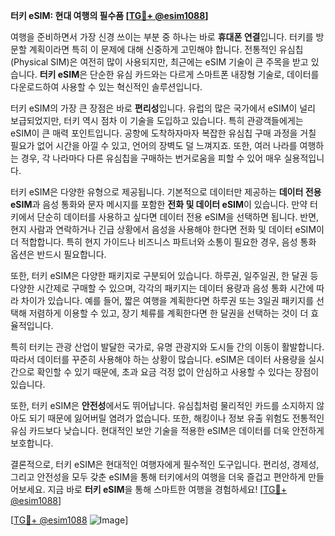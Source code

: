 **터키 eSIM: 현대 여행의 필수품 [[TG💪+ @esim1088](https://t.me/s/esim1088)]**

여행을 준비하면서 가장 신경 쓰이는 부분 중 하나는 바로 **휴대폰 연결**입니다. 터키를 방문할 계획이라면 특히 이 문제에 대해 신중하게 고민해야 합니다. 전통적인 유심칩(Physical SIM)은 여전히 많이 사용되지만, 최근에는 eSIM 기술이 큰 주목을 받고 있습니다. **터키 eSIM**은 단순한 유심 카드와는 다르게 스마트폰 내장형 기술로, 데이터를 다운로드하여 사용할 수 있는 혁신적인 솔루션입니다.

터키 eSIM의 가장 큰 장점은 바로 **편리성**입니다. 유럽의 많은 국가에서 eSIM이 널리 보급되었지만, 터키 역시 점차 이 기술을 도입하고 있습니다. 특히 관광객들에게는 eSIM이 큰 매력 포인트입니다. 공항에 도착하자마자 복잡한 유심칩 구매 과정을 거칠 필요가 없어 시간을 아낄 수 있고, 언어의 장벽도 덜 느껴지죠. 또한, 여러 나라를 여행하는 경우, 각 나라마다 다른 유심칩을 구매하는 번거로움을 피할 수 있어 매우 실용적입니다.

터키 eSIM은 다양한 유형으로 제공됩니다. 기본적으로 데이터만 제공하는 **데이터 전용 eSIM**과 음성 통화와 문자 메시지를 포함한 **전화 및 데이터 eSIM**이 있습니다. 만약 터키에서 단순히 데이터를 사용하고 싶다면 데이터 전용 eSIM을 선택하면 됩니다. 반면, 현지 사람과 연락하거나 긴급 상황에서 음성을 사용해야 한다면 전화 및 데이터 eSIM이 더 적합합니다. 특히 현지 가이드나 비즈니스 파트너와 소통이 필요한 경우, 음성 통화 옵션은 반드시 필요합니다.

또한, 터키 eSIM은 다양한 패키지로 구분되어 있습니다. 하루권, 일주일권, 한 달권 등 다양한 시간제로 구매할 수 있으며, 각각의 패키지는 데이터 용량과 음성 통화 시간에 따라 차이가 있습니다. 예를 들어, 짧은 여행을 계획한다면 하루권 또는 3일권 패키지를 선택해 저렴하게 이용할 수 있고, 장기 체류를 계획한다면 한 달권을 선택하는 것이 더 효율적입니다.

특히 터키는 관광 산업이 발달한 국가로, 유명 관광지와 도시들 간의 이동이 활발합니다. 따라서 데이터를 꾸준히 사용해야 하는 상황이 많습니다. eSIM은 데이터 사용량을 실시간으로 확인할 수 있기 때문에, 초과 요금 걱정 없이 안심하고 사용할 수 있다는 장점이 있습니다.

또한, 터키 eSIM은 **안전성**에서도 뛰어납니다. 유심칩처럼 물리적인 카드를 소지하지 않아도 되기 때문에 잃어버릴 염려가 없습니다. 또한, 해킹이나 정보 유출 위험도 전통적인 유심 카드보다 낮습니다. 현대적인 보안 기술을 적용한 eSIM은 데이터를 더욱 안전하게 보호합니다.

결론적으로, 터키 eSIM은 현대적인 여행자에게 필수적인 도구입니다. 편리성, 경제성, 그리고 안전성을 모두 갖춘 eSIM을 통해 터키에서의 여행을 더욱 즐겁고 편안하게 만들어보세요. 지금 바로 **터키 eSIM**을 통해 스마트한 여행을 경험하세요! [[TG💪+ @esim1088](https://t.me/s/esim1088)]

[[TG💪+ @esim1088](https://t.me/s/esim1088) ![Image](https://i.postimg.cc/Y0z9fWf4/image.png)]
